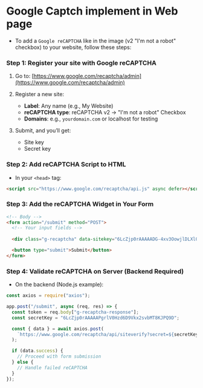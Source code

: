 # Google Captch implement in Web page

- To add a `Google reCAPTCHA` like in the image (v2 "I'm not a robot" checkbox) to your website, follow these steps:

### Step 1: Register your site with Google reCAPTCHA

1. Go to: [https://www.google.com/recaptcha/admin](https://www.google.com/recaptcha/admin)
2. Register a new site:

   - **Label**: Any name (e.g., My Website)
   - **reCAPTCHA type**: reCAPTCHA v2 → "I'm not a robot" Checkbox
   - **Domains**: e.g., `yourdomain.com` or localhost for testing

3. Submit, and you’ll get:

   - Site key
   - Secret key

### Step 2: Add reCAPTCHA Script to HTML

- In your `<head>` tag:

```html
<script src="https://www.google.com/recaptcha/api.js" async defer></script>
```

### Step 3: Add the reCAPTCHA Widget in Your Form

```html
<!-- Body -->
<form action="/submit" method="POST">
  <!-- Your input fields -->
  
  <div class="g-recaptcha" data-sitekey="6LcZjp0rAAAAADG-4xv3OowjlDLXlOtxOzFzhyLWD"></div>

  <button type="submit">Submit</button>
</form>
```

### Step 4: Validate reCAPTCHA on Server (Backend Required)

- On the backend (Node.js example):

```js
const axios = require("axios");

app.post("/submit", async (req, res) => {
  const token = req.body["g-recaptcha-response"];
  const secretKey = "6LcZjp0rAAAAAPgrlV0Hzd6D9Vkx2svbMT8KJPQ9D";

  const { data } = await axios.post(
    `https://www.google.com/recaptcha/api/siteverify?secret=${secretKey}&response=${token}`
  );

  if (data.success) {
    // Proceed with form submission
  } else {
    // Handle failed reCAPTCHA
  }
});

```
